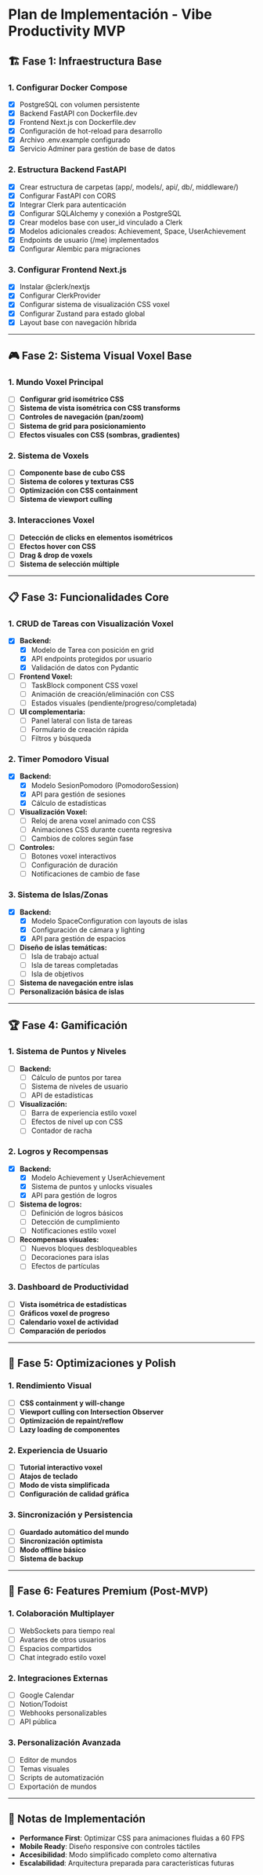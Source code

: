 # Plan de Implementación - Vibe Productivity MVP

## 🏗️ Fase 1: Infraestructura Base

### 1. Configurar Docker Compose
- [X] PostgreSQL con volumen persistente
- [X] Backend FastAPI con Dockerfile.dev
- [X] Frontend Next.js con Dockerfile.dev
- [X] Configuración de hot-reload para desarrollo
- [X] Archivo .env.example configurado
- [X] Servicio Adminer para gestión de base de datos

### 2. Estructura Backend FastAPI
- [X] Crear estructura de carpetas (app/, models/, api/, db/, middleware/)
- [X] Configurar FastAPI con CORS
- [X] Integrar Clerk para autenticación
- [X] Configurar SQLAlchemy y conexión a PostgreSQL
- [X] Crear modelos base con user_id vinculado a Clerk
- [X] Modelos adicionales creados: Achievement, Space, UserAchievement
- [X] Endpoints de usuario (/me) implementados
- [X] Configurar Alembic para migraciones

### 3. Configurar Frontend Next.js
- [X] Instalar @clerk/nextjs
- [X] Configurar ClerkProvider
- [X] Configurar sistema de visualización CSS voxel
- [X] Configurar Zustand para estado global
- [X] Layout base con navegación híbrida

---

## 🎮 Fase 2: Sistema Visual Voxel Base

### 1. Mundo Voxel Principal
- [ ] **Configurar grid isométrico CSS**
- [ ] **Sistema de vista isométrica con CSS transforms**
- [ ] **Controles de navegación (pan/zoom)**
- [ ] **Sistema de grid para posicionamiento**
- [ ] **Efectos visuales con CSS (sombras, gradientes)**

### 2. Sistema de Voxels
- [ ] **Componente base de cubo CSS**
- [ ] **Sistema de colores y texturas CSS**
- [ ] **Optimización con CSS containment**
- [ ] **Sistema de viewport culling**

### 3. Interacciones Voxel
- [ ] **Detección de clicks en elementos isométricos**
- [ ] **Efectos hover con CSS**
- [ ] **Drag & drop de voxels**
- [ ] **Sistema de selección múltiple**

---

## 📋 Fase 3: Funcionalidades Core

### 1. CRUD de Tareas con Visualización Voxel
- [X] **Backend:**
  - [X] Modelo de Tarea con posición en grid
  - [X] API endpoints protegidos por usuario
  - [X] Validación de datos con Pydantic
- [ ] **Frontend Voxel:**
  - [ ] TaskBlock component CSS voxel
  - [ ] Animación de creación/eliminación con CSS
  - [ ] Estados visuales (pendiente/progreso/completada)
- [ ] **UI complementaria:**
  - [ ] Panel lateral con lista de tareas
  - [ ] Formulario de creación rápida
  - [ ] Filtros y búsqueda

### 2. Timer Pomodoro Visual
- [X] **Backend:**
  - [X] Modelo SesionPomodoro (PomodoroSession)
  - [X] API para gestión de sesiones
  - [X] Cálculo de estadísticas
- [ ] **Visualización Voxel:**
  - [ ] Reloj de arena voxel animado con CSS
  - [ ] Animaciones CSS durante cuenta regresiva
  - [ ] Cambios de colores según fase
- [ ] **Controles:**
  - [ ] Botones voxel interactivos
  - [ ] Configuración de duración
  - [ ] Notificaciones de cambio de fase

### 3. Sistema de Islas/Zonas
- [X] **Backend:**
  - [X] Modelo SpaceConfiguration con layouts de islas
  - [X] Configuración de cámara y lighting
  - [X] API para gestión de espacios
- [ ] **Diseño de islas temáticas:**
  - [ ] Isla de trabajo actual
  - [ ] Isla de tareas completadas
  - [ ] Isla de objetivos
- [ ] **Sistema de navegación entre islas**
- [ ] **Personalización básica de islas**

---

## 🏆 Fase 4: Gamificación

### 1. Sistema de Puntos y Niveles
- [ ] **Backend:**
  - [ ] Cálculo de puntos por tarea
  - [ ] Sistema de niveles de usuario
  - [ ] API de estadísticas
- [ ] **Visualización:**
  - [ ] Barra de experiencia estilo voxel
  - [ ] Efectos de nivel up con CSS
  - [ ] Contador de racha

### 2. Logros y Recompensas
- [X] **Backend:**
  - [X] Modelo Achievement y UserAchievement
  - [X] Sistema de puntos y unlocks visuales
  - [X] API para gestión de logros
- [ ] **Sistema de logros:**
  - [ ] Definición de logros básicos
  - [ ] Detección de cumplimiento
  - [ ] Notificaciones estilo voxel
- [ ] **Recompensas visuales:**
  - [ ] Nuevos bloques desbloqueables
  - [ ] Decoraciones para islas
  - [ ] Efectos de partículas

### 3. Dashboard de Productividad
- [ ] **Vista isométrica de estadísticas**
- [ ] **Gráficos voxel de progreso**
- [ ] **Calendario voxel de actividad**
- [ ] **Comparación de períodos**

---

## 🚀 Fase 5: Optimizaciones y Polish

### 1. Rendimiento Visual
- [ ] **CSS containment y will-change**
- [ ] **Viewport culling con Intersection Observer**
- [ ] **Optimización de repaint/reflow**
- [ ] **Lazy loading de componentes**

### 2. Experiencia de Usuario
- [ ] **Tutorial interactivo voxel**
- [ ] **Atajos de teclado**
- [ ] **Modo de vista simplificada**
- [ ] **Configuración de calidad gráfica**

### 3. Sincronización y Persistencia
- [ ] **Guardado automático del mundo**
- [ ] **Sincronización optimista**
- [ ] **Modo offline básico**
- [ ] **Sistema de backup**

---

## 💎 Fase 6: Features Premium (Post-MVP)

### 1. Colaboración Multiplayer
- [ ] WebSockets para tiempo real
- [ ] Avatares de otros usuarios
- [ ] Espacios compartidos
- [ ] Chat integrado estilo voxel

### 2. Integraciones Externas
- [ ] Google Calendar
- [ ] Notion/Todoist
- [ ] Webhooks personalizables
- [ ] API pública

### 3. Personalización Avanzada
- [ ] Editor de mundos
- [ ] Temas visuales
- [ ] Scripts de automatización
- [ ] Exportación de mundos

---

## 📝 Notas de Implementación

- **Performance First**: Optimizar CSS para animaciones fluidas a 60 FPS
- **Mobile Ready**: Diseño responsive con controles táctiles
- **Accesibilidad**: Modo simplificado completo como alternativa
- **Escalabilidad**: Arquitectura preparada para características futuras
